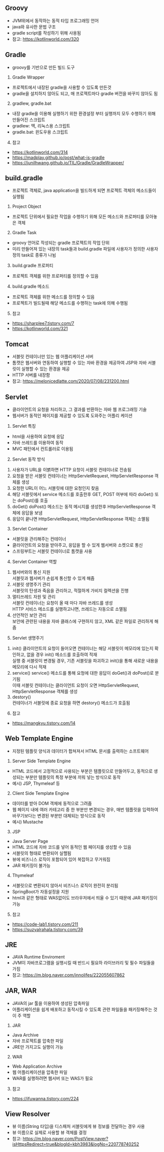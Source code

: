 ## Groovy

-   JVM위에서 동작하는 동적 타입 프로그래밍 언어
-   java와 유사한 문법 구조
-   gradle script를 작성하기 위해 사용됨
-   참고: https://kotlinworld.com/320

## Gradle

-   groovy를 기반으로 만든 빌드 도구

1. Gradle Wrapper

-   프로젝트에서 내장된 gradle을 사용할 수 있도록 만든것
-   gradle을 설치하지 않아도 되고, 매 프로젝트마다 gradle 버전을 바꾸지 않아도 됨

2. gradlew, gradle.bat

-   내장 gradle을 이용해 실행하기 위한 환경설정 부터 실행까지 모두 수행하기 위해 만들어진 스크립트
-   gradlew: 맥, 리눅스용 스크립트
-   gradle.bat: 윈도우용 스크립트

4. 참고

-   https://kotlinworld.com/314
-   https://madplay.github.io/post/what-is-gradle
-   https://junilhwang.github.io/TIL/Gradle/GradleWrapper/

## build.gradle

-   프로젝트 객체로, java application을 빌드하게 되면 프로젝트 객체의 메소드들이 실행됨

1. Project Object

-   프로젝트 단위에서 필요한 작업을 수행하기 위해 모든 메소드와 프로퍼티를 모아놓은 객체

2. Gradle Task

-   groovy 언어로 작성되는 gradle 프로젝트의 작업 단위
-   미리 만들어져 있는 내장의 task들과 build.gradle 파일에 사용자가 정의한 사용자 정의 task로 종류가 나뉨

3. build.gradle 프로퍼티

-   프로젝트 객체를 위한 프로퍼티를 정의할 수 있음

4. build.gradle 메소드

-   프로젝트 객체를 위한 메소드를 정의할 수 있음
-   프로젝트가 빌드될때 해당 메소드를 수행하는 task에 의해 수행됨

5. 참고

-   https://sharplee7.tistory.com/7
-   https://kotlinworld.com/321

## Tomcat

-   서블릿 컨테이너만 있는 웹 어플리케이션 서버
-   톰캣은 웹서버와 연동하여 실행할 수 있는 자바 환경을 제공하여 JSP와 자바 서블릿이 실행할 수 있는 환경을 제공
-   HTTP 서버를 내장함
-   참고: https://melonicedlatte.com/2020/07/08/231200.html

## Servlet

-   클라이언트의 요청을 처리하고, 그 결과를 반환하는 자바 웹 프로그래밍 기술
-   웹서버가 동적인 페이지를 제공할 수 있도록 도와주는 어플리 케이션

1. Servlet 특징

-   html을 사용하여 요청에 응답
-   자바 쓰레드를 이용하여 동작
-   MVC 패턴에서 컨트롤러로 이용됨

2. Servlet 동작 방식

1) 사용자가 URL을 이볅하면 HTTP 요청이 서블릿 컨테이너로 전송됨
2) 요청을 받은 서블릿 컨테이너는 HttpServletRequest, HttpServletResponse 객체를 생성
3) 요청한 URL이 어느 서블릿에 대한 요청인지 찾음
4) 해당 서블릿에서 service 메소드를 호출한후 GET, POST 여부에 따라 doGet() 또는 doPost()를 호출
5) doGet() doPost() 메소드는 동적 메시지를 생성한후 HttpServletResponse 객체에 응답을 보냄
6) 응답이 끝나면 HttpServletRequest, HttpServletResponse 객체는 소멸됨

3. Servlet Container

-   서블릿을 관리해주는 컨테이너
-   클라이언트의 요청을 받아주고, 응답을 할 수 있게 웹서버와 소켓으로 통신
-   스프링부트는 서블릿 컨테이너로 톰캣을 사용

4. Servlet Container 역할

1) 웹서버와의 통신 지원  
   서블릿과 웹서버가 손쉽게 통신할 수 있게 해줌
2) 서블릿 생명주기 관리  
   서블릿의 탄생과 죽음을 관리하고, 적절하게 가비지 컬렉션을 진행
3) 멀티쓰레드 자원 및 관리  
   서블릿 컨테이너는 요청이 올 때 마다 자바 쓰레드를 생성  
   HTTP 서비스 메소드를 실행하고나면, 쓰레드는 자동으로 소멸됨
4) 선언적인 보안 관리  
   보안에 관련된 내용을 자바 클래스에 구현하지 않고, XML 같은 파일로 관리하게 해줌

5. Servlet 생명주기

1) init()
   클라이언트의 요청이 들어오면 컨테이너는 해당 서블릿이 메모리에 있는지 확인하고, 없을 경우 init() 메소드를 호출하여 적재  
   실행 중 서블릿이 변경될 경우, 기존 서블릿을 파괴하고 init()을 통해 새로운 내용을 메모리에 다시 적재
2) service()
   service() 메소드를 통해 요청에 대한 응답이 doGet()과 doPost()로 분기됨  
   이때 서블릿 컨테이너는 클라이언트 요청이 오면 HttpServletRequest, HttpServletResponse 객체를 생성
3) destory()  
   컨테이너가 서블릿에 종료 요청을 하면 destory() 메소드가 호출됨

6. 참고

-   https://mangkyu.tistory.com/14

## Web Template Engine

-   지정된 템플릿 양식과 데이터가 합쳐져서 HTML 문서를 출력하는 소프트웨어

1. Server Side Template Engine

-   HTML 코드에서 고정적으로 사용되는 부분은 템플릿으로 만들어두고, 동적으로 생성되는 부분만 템플릿의 특정 부분에 끼워 넣는 방식으로 동작
-   예시) JSP, Thymeleaf 등

2. Client Side Template Engine

-   데이터를 받아 DOM 객체에 동적으로 그려줌
-   웹 페이지 내에 여러 카테고리 중 한 부분만 변경되는 경우, 매번 템플릿을 입력하여 바꾸기보다는 변경된 부분만 대체되는 방식으로 동작
-   예시) Mustache

3. JSP

-   Java Server Page
-   HTML 코드에 자바 코드를 넣어 동적인 웹 페이지를 생성할 수 있음
-   서블릿의 형태로 변환되어 실핼됨
-   뷰에 비즈니스 로직이 포함되어 있어 복잡하고 무거워짐
-   JAR 패키징이 불가능

4. Thymeleaf

-   서블릿으로 변환되지 않아서 비즈니스 로직이 완전히 분리됨
-   SpringBoot가 자동설정을 지원
-   html과 같은 형태로 WAS없이도 브라우저에서 띄울 수 있기 때문에 JAR 패키징이 가능

5. 참고

-   https://code-lab1.tistory.com/211
-   https://suzyalrahala.tistory.com/39

## JRE

-   JAVA Runtime Enviroment
-   JVM이 자바프로그램을 실행시킬 때 반드시 필요하 라이브러리 및 필수 파일들을 가짐
-   참고: https://m.blog.naver.com/innolifes/222055607862

## JAR, WAR

-   JAVA의 jar 툴을 이용하여 생성된 압축파일
-   어플리케이션을 쉽게 배포하고 동작시킬 수 있도록 관련 파일들을 패키징해주는 것이 주 역할

1. JAR

-   Java Archive
-   자바 프로젝트를 압축한 파일
-   JRE만 가지고도 실행이 가능

2. WAR

-   Web Application Archive
-   웹 어플리케이션을 압축한 파일
-   WAR를 실행하려면 웹서버 또는 WAS가 필요

3. 참고

-   https://ifuwanna.tistory.com/224

## View Resolver

-   뷰 이름(String 타입)을 디스패처 서블릿에게 뷰 정보를 전달하는 경우 사용
-   뷰 이름으로 실제로 사용할 뷰 객체를 결정
-   참고: https://m.blog.naver.com/PostView.naver?isHttpsRedirect=true&blogId=kbh3983&logNo=220778740252

